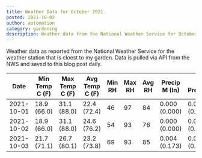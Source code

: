 ```yaml
---
title: Weather Data for October 2021
posted: 2021-10-02
author: automation
category: gardening
description: Weather data from the National Weather Service for October 2021
---
```


Weather data as reported from the National Weather Service for the weather station 
that is cloest to my garden. Data is pulled via API from the NWS and saved to this 
blog post daily.

|Date|Min Temp C (F)|Max Temp C (F)|Avg Temp C (F)|Min RH|Max RH|Avg RH|Precip M (In)|Avg Precip/Hr|
|---|---|---|---|---|---|---|---|---|
|2021-10-01|18.9 (66.0)|31.1 (88.0)|22.4 (72.4)|46|97|84|0.000 (0.000)|0.000 (0.000)|
|2021-10-02|18.9 (66.0)|31.1 (88.0)|24.6 (76.2)|54|93|76|0.000 (0.000)|0.000 (0.000)|
|2021-10-03|21.7 (71.1)|26.7 (80.1)|23.2 (73.8)|69|93|85|0.004 (0.173)|0.006 (0.006)|
